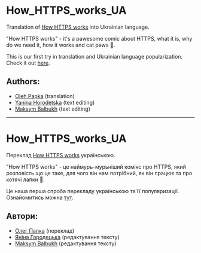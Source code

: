 # How_HTTPS_works_UA

Translation of [How HTTPS works](https://howhttps.works/) into Ukrainian language.

"How HTTPS works" - it's a pawesome comic about HTTPS, what it is, why do we need it, how it works and cat paws 🐾.

This is our first try in translation and Ukrainian language popularization.  
Check it out [here](https://howhttps.works/uk/).


## Authors:

- [Oleh Papka](https://github.com/OlegPapka2) (translation)
- [Yanina Horodetska](https://github.com/YanaHor) (text editing)
- [Maksym Balbukh](https://github.com/balbukh) (text editing)

---

# How_HTTPS_works_UA

Переклад [How HTTPS works](https://howhttps.works/) українською.

"How HTTPS works" - це наймурь-мурьніший комікс про HTTPS, який розповість що це таке, для чого він нам потрібний, як він працює та про котячі лапки 🐾.

Це наша перша спроба перекладу українською та її популяризації.  
Ознайомитись можна [тут](https://howhttps.works/uk/).


## Автори:

- [Олег Папка](https://github.com/OlegPapka2) (переклад)
- [Яніна Городецька](https://github.com/YanaHor) (редактування тексту)
- [Maksym Balbukh](https://github.com/balbukh) (редактування тексту)

